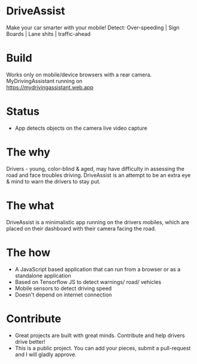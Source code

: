 # DriveAssist
Make your car smarter with your mobile! Detect: Over-speeding | Sign Boards | Lane shits | traffic-ahead

# Build
Works only on mobile/device browsers with a rear camera.
<br/>MyDrivingAssistant running on
<br/>https://mydrivingassistant.web.app

# Status
* App detects objects on the camera live video capture

# The why
Drivers - young, color-blind & aged, may have difficulty in assessing the road and face troubles driving. DriveAssist is an attempt to be an extra eye & mind to warn the drivers to stay put.

# The what
DriveAssist is a minimalistic app running on the drivers mobiles, which are placed on their dashboard with their camera facing the road. 

# The how
* A JavaScript based application that can run from a browser or as a standalone application
* Based on Tensorflow JS to detect warnings/ road/ vehicles
* Mobile sensors to detect driving speed
* Doesn't depend on internet connection

# Contribute
* Great projects are built with great minds. Contribute and help drivers drive better!
* This is a public project. You can add your pieces, submit a pull-request and I will gladly approve.
